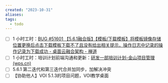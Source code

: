 ```yaml
---
created: "2023-10-31"
aliases: 
tags:
  - todo
---
```

- [ ] 1 小时工时：[BUG #51601 【5.6.1融合版】【模板/下载模板】将模板镜像存储位置更换后点击下载模板下载不了且没有给出相关提示，操作日志中记录的操作记录为下载成功 - 桌面云融合架构 - 禅道](http://172.16.203.12/zentao/bug-view-51601.html)
- [ ] 1 小时工时：培训计划前端沟通和更新：[研发一部培训计划-金山项目管理 (wps.cn)](https://pm.wps.cn/?source=st&position=sidebar&vcl_cli=st&group_id=1769798260#/project/1678873192898797)
- [ ]  5.6.1 第二迭代和第三迭代合并加同步，加解决冲突
- [ ] 【协助他人】VOI 5.1.3的项目问题，VOI教学桌面